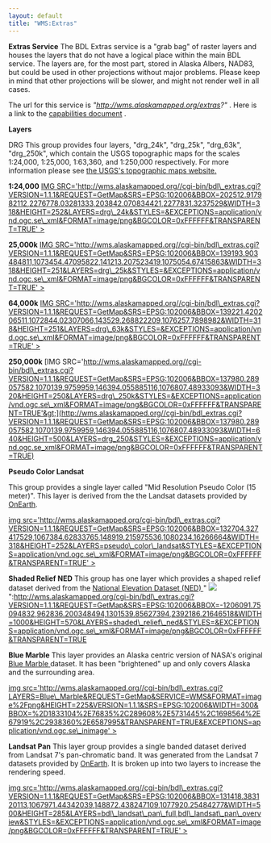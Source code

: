 ```yaml
---
layout: default
title: "WMS:Extras"
---
```


**Extras Service**
The BDL Extras service is a "grab bag" of raster layers and houses the layers that do not have a logical place within the main BDL service. The layers are, for the most part, stored in Alaska Albers, NAD83, but could be used in other projections without major problems. Please keep in mind that other projections will be slower, and might not render well in all cases.

The url for this service is *"http://wms.alaskamapped.org/extras?"* . Here is a link to the [capabilities document](http://wms.alaskamapped.org/cgi-bin/bdl_extras.cgi?SERVICE=WMS&VERSION=1.1.1&REQUEST=GetCapabilities) .

**Layers**

DRG
This group provides four layers, "drg\_24k", "drg\_25k", "drg\_63k", "drg\_250k", which contain the USGS topographic maps for the scales 1:24,000, 1:25,000, 1:63,360, and 1:250,000 respectively. For more information please see <a href="http://topomaps.usgs.gov/">the USGS's topographic maps website. </a>

**1:24,000**
<span style="text-align:left;">[IMG SRC='http://wms.alaskamapped.org//cgi-bin/bdl\_extras.cgi?VERSION=1.1.1&REQUEST=GetMap&SRS=EPSG:102006&BBOX=202512.917982112,2276778.03281333,203842.070834421,2277831.3237529&WIDTH=318&HEIGHT=252&LAYERS=drg\_24k&STYLES=&EXCEPTIONS=application/vnd.ogc.se\_xml&FORMAT=image/png&BGCOLOR=0xFFFFFF&TRANSPARENT=TRUE' &gt;](http://wms.alaskamapped.org/cgi-bin/bdl_extras.cgi?VERSION=1.1.1&REQUEST=GetMap&SRS=EPSG:102006&BBOX=202512.917982112,2276778.03281333,203842.070834421,2277831.3237529&WIDTH=636&HEIGHT=504&LAYERS=drg_24k&STYLES=&EXCEPTIONS=application/vnd.ogc.se_xml&FORMAT=image/png&BGCOLOR=0xFFFFFF&TRANSPARENT=TRUE)</span>

**25,000k**
<span style="text-align:left;">[IMG SRC='http://wms.alaskamapped.org//cgi-bin/bdl\_extras.cgi?VERSION=1.1.1&REQUEST=GetMap&SRS=EPSG:102006&BBOX=139193.903484811,1073454.47095822,141213.207523419,1075054.67415863&WIDTH=318&HEIGHT=251&LAYERS=drg\_25k&STYLES=&EXCEPTIONS=application/vnd.ogc.se\_xml&FORMAT=image/png&BGCOLOR=0xFFFFFF&TRANSPARENT=TRUE' &gt;](http://wms.alaskamapped.org/cgi-bin/bdl_extras.cgi?VERSION=1.1.1&REQUEST=GetMap&SRS=EPSG:102006&BBOX=139193.903484811,1073454.47095822,141213.207523419,1075054.67415863&WIDTH=636&HEIGHT=502&LAYERS=drg_25k&STYLES=&EXCEPTIONS=application/vnd.ogc.se_xml&FORMAT=image/png&BGCOLOR=0xFFFFFF&TRANSPARENT=TRUE)</span>

**64,000k**
<span style="text-align:left;">[IMG SRC='http://wms.alaskamapped.org//cgi-bin/bdl\_extras.cgi?VERSION=1.1.1&REQUEST=GetMap&SRS=EPSG:102006&BBOX=139221.420206511,1072844.02307066,143529.268822209,1076257.7898982&WIDTH=318&HEIGHT=251&LAYERS=drg\_63k&STYLES=&EXCEPTIONS=application/vnd.ogc.se\_xml&FORMAT=image/png&BGCOLOR=0xFFFFFF&TRANSPARENT=TRUE' &gt;](http://wms.alaskamapped.org//cgi-bin/bdl_extras.cgi?VERSION=1.1.1&REQUEST=GetMap&SRS=EPSG:102006&BBOX=139221.420206511,1072844.02307066,143529.268822209,1076257.7898982&WIDTH=636&HEIGHT=502&LAYERS=drg_250,drg_63k,drg_25k,drg_24k&STYLES=&EXCEPTIONS=application/vnd.ogc.se_xml&FORMAT=image/png&BGCOLOR=0xFFFFFF&TRANSPARENT=TRUE)</span>

**250,000k**
<span style="text-align:left;">[IMG SRC='http://wms.alaskamapped.org//cgi-bin/bdl\_extras.cgi?VERSION=1.1.1&REQUEST=GetMap&SRS=EPSG:102006&BBOX=137980.289057582,1070139.9759959,146394.055885116,1076807.48933093&WIDTH=320&HEIGHT=250&LAYERS=drg\_250k&STYLES=&EXCEPTIONS=application/vnd.ogc.se\_xml&FORMAT=image/png&BGCOLOR=0xFFFFFF&TRANSPARENT=TRUE'&gt;](http://wms.alaskamapped.org//cgi-bin/bdl_extras.cgi?VERSION=1.1.1&REQUEST=GetMap&SRS=EPSG:102006&BBOX=137980.289057582,1070139.9759959,146394.055885116,1076807.48933093&WIDTH=640&HEIGHT=500&LAYERS=drg_250&STYLES=&EXCEPTIONS=application/vnd.ogc.se_xml&FORMAT=image/png&BGCOLOR=0xFFFFFF&TRANSPARENT=TRUE)</span>

**Pseudo Color Landsat**

This group provides a single layer called "Mid Resolution Pseudo Color (15 meter)". This layer is derived from the the Landsat datasets provided by <a href="http://onearth.jpl.nasa.gov/" >OnEarth</a>.

<span style="text-align:left;">[img src='http://wms.alaskamapped.org/cgi-bin/bdl\_extras.cgi?VERSION=1.1.1&REQUEST=GetMap&SRS=EPSG:102006&BBOX=132704.327417529,1067384.62833765,148919.215975536,1080234.16266664&WIDTH=318&HEIGHT=252&LAYERS=pseudo\_color\_landsat&STYLES=&EXCEPTIONS=application/vnd.ogc.se\_xml&FORMAT=image/png&BGCOLOR=0xFFFFFF&TRANSPARENT=TRUE' &gt;](http://wms.alaskamapped.org/cgi-bin/bdl_extras.cgi?VERSION=1.1.1&REQUEST=GetMap&SRS=EPSG:102006&BBOX=132704.327417529,1067384.62833765,148919.215975536,1080234.16266664&WIDTH=636&HEIGHT=504&LAYERS=pseudo_color_landsat&STYLES=&EXCEPTIONS=application/vnd.ogc.se_xml&FORMAT=image/png&BGCOLOR=0xFFFFFF&TRANSPARENT=TRUE)</span>

**Shaded Relief NED**
This group has one layer which provides a shaped relief dataset derived from the <a href="http://ned.usgs.gov/" >National Elevation Dataset (NED) </a>
" <img src='http://wms.alaskamapped.org//cgi-bin/bdl_extras.cgi?VERSION=1.1.1&REQUEST=GetMap&SRS=EPSG:102006&BBOX=-1206091.75094832,962836.200348494,1301539.85627394,2392186.21646518&WIDTH=500&HEIGHT=285&LAYERS=shaded_relief_ned&STYLES=&EXCEPTIONS=application/vnd.ogc.se_xml&FORMAT=image/png&BGCOLOR=0xFFFFFF&TRANSPARENT=TRUE' >":http://wms.alaskamapped.org/cgi-bin/bdl\_extras.cgi?VERSION=1.1.1&REQUEST=GetMap&SRS=EPSG:102006&BBOX=-1206091.75094832,962836.200348494,1301539.85627394,2392186.21646518&WIDTH=1000&HEIGHT=570&LAYERS=shaded\_relief\_ned&STYLES=&EXCEPTIONS=application/vnd.ogc.se\_xml&FORMAT=image/png&BGCOLOR=0xFFFFFF&TRANSPARENT=TRUE

**Blue Marble**
This layer provides an Alaska centric version of NASA's original <a href="http://visibleearth.nasa.gov/view_rec.php?id=2429" >Blue Marble </a>dataset. It has been "brightened" up and only covers Alaska and the surrounding area.

<span style="text-align:left;">[img src='http://wms.alaskamapped.org//cgi-bin/bdl\_extras.cgi?LAYERS=Blue\_Marble&REQUEST=GetMap&SERVICE=WMS&FORMAT=image%2Fpng&HEIGHT=225&VERSION=1.1.1&SRS=EPSG:102006&WIDTH=300&BBOX=%2D1833104%2E76835%2C289608%2E5731445%2C1698564%2E67919%2C2938360%2E6587995&TRANSPARENT=TRUE&EXCEPTIONS=application/vnd.ogc.se\_inimage' &gt;](http://wms.alaskamapped.org//cgi-bin/bdl_extras.cgi?LAYERS=Blue_Marble&REQUEST=GetMap&SERVICE=WMS&FORMAT=image%2Fpng&HEIGHT=450&VERSION=1.1.1&SRS=EPSG:102006&WIDTH=600&BBOX=%2D1833104%2E76835%2C289608%2E5731445%2C1698564%2E67919%2C2938360%2E6587995&TRANSPARENT=TRUE&EXCEPTIONS=application/vnd.ogc.se_inimage)</span>

**Landsat Pan**
This layer group provides a single banded dataset derived from Landsat 7's pan-chromatic band. It was generated from the Landsat 7 datasets provided by <a href="http://onearth.jpl.nasa.gov/" >OnEarth</a>. It is broken up into two layers to increase the rendering speed.

<span style="text-align:left;">[img src='http://wms.alaskamapped.org//cgi-bin/bdl\_extras.cgi?VERSION=1.1.1&REQUEST=GetMap&SRS=EPSG:102006&BBOX=131418.383120113,1067971.44342039,148872.438247109,1077920.25484277&WIDTH=500&HEIGHT=285&LAYERS=bdl\_landsat\_pan\_full,bdl\_landsat\_pan\_overview&STYLES=&EXCEPTIONS=application/vnd.ogc.se\_xml&FORMAT=image/png&BGCOLOR=0xFFFFFF&TRANSPARENT=TRUE' &gt;](http://wms.alaskamapped.org//cgi-bin/bdl_extras.cgi?VERSION=1.1.1&REQUEST=GetMap&SRS=EPSG:102006&BBOX=131418.383120113,1067971.44342039,148872.438247109,1077920.25484277&WIDTH=1000&HEIGHT=570&LAYERS=bdl_landsat_pan_full,bdl_landsat_pan_overview&STYLES=&EXCEPTIONS=application/vnd.ogc.se_xml&FORMAT=image/png&BGCOLOR=0xFFFFFF&TRANSPARENT=TRUE)</span>
